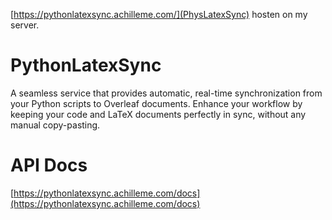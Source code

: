 [https://pythonlatexsync.achilleme.com/](PhysLatexSync) hosten on my server.

# PythonLatexSync
A seamless service that provides automatic, real-time synchronization from your Python scripts to Overleaf documents. Enhance your workflow by keeping your code and LaTeX documents perfectly in sync, without any manual copy-pasting.

# API Docs
[https://pythonlatexsync.achilleme.com/docs](https://pythonlatexsync.achilleme.com/docs)
